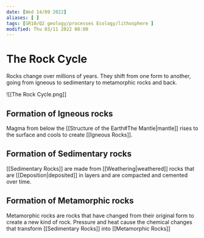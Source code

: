 ```yaml
---
date: [Wed 14/09 2022]
aliases: [ ]
tags: [GR10/Q2 geology/processes Ecology/lithosphere ]
modified: Thu 03/11 2022 08:00
---
```

# The Rock Cycle
Rocks change over millions of years. They shift from one form to another, going from igneous to sedimentary to metamorphic rocks and back. 

![[The Rock Cycle.png]]

## Formation of Igneous rocks
Magma from below the [[Structure of the Earth#The Mantle|mantle]] rises to the surface and cools to create [[Igneous Rocks]].

## Formation of Sedimentary rocks
[[Sedimentary Rocks]] are made from [[Weathering|weathered]] rocks that are [[Deposition|deposited]] in layers and are compacted and cemented over time. 

## Formation of Metamorphic rocks
Metamorphic rocks are rocks that have changed from their original form to create a new kind of rock. Pressure and heat cause the chemical changes that transform [[Sedimentary Rocks]] into [[Metamorphic Rocks]]
